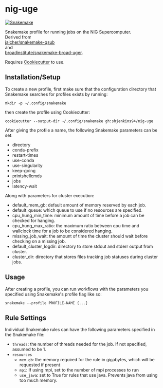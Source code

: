 # nig-uge
[![Snakemake](https://img.shields.io/badge/snakemake-≥5.17-brightgreen.svg)](https://snakemake.bitbucket.io)

Snakemake profile for running jobs on the NIG Supercomputer.  
Derived from  
[jaicher/snakemake-qsub][qsub]  
 and  
[broadinstitute/snakemake-broad-uger][broad].

Requires [Cookiecutter][cookiecutter-repo] to use.  

## Installation/Setup
To create a new profile, first make sure that the configuration directory that Snakemake searches for profiles exists by running:
```
mkdir -p ~/.config/snakemake
```
then create the profile using Cookiecutter:

```
cookiecutter --output-dir ~/.config/snakemake gh:shjenkins94/nig-uge
```

After giving the profile a name, the following Snakemake parameters can be set:

 - directory
 - conda-prefix
 - restart-times
 - use-conda
 - use-singularity
 - keep-going
 - printshellcmds
 - jobs
 - latency-wait

Along with parameters for cluster execution:

 - default_mem_gb: default amount of memory reserved by each job.
 - default_queue: which queue to use if no resources are specified.
 - cpu_hung_min_time: minimum amount of time before a job can be checked for hanging.
 - cpu_hung_max_ratio: the maximum ratio between cpu time and wallclock time for a job to be considered hanging.
 - missing_job_wait: the amount of time the cluster should wait before checking on a missing job.
 - default_cluster_logdir: directory to store stdout and stderr output from cluster.
 - cluster_dir: directory that stores files tracking job statuses during cluster jobs.

## Usage
After creating a profile, you can run workflows with the parameters you specified using Snakemake's profile flag like so:

```
snakemake --profile PROFILE-NAME {...}
```

## Rule Settings

Individual Snakemake rules can have the following parameters specified in the
Snakemake file:
+ `threads`: the number of threads needed for the job. If not specified,
  assumed to be 1.
+ `resources`
    - `mem_gb`: the memory required for the rule in gigabytes, which will be
      requested if present
    - `mpi`: If using mpi, set to the number of mpi processes to run
    - `use_java`: set to True for rules that use java. Prevents java from using too much memory.
    
[qsub]: https://github.com/jaicher/snakemake-sync-bq-sub
[broad]: https://github.com/broadinstitute/snakemake-broad-uger
[cookiecutter-repo]: https://github.com/audreyr/cookiecutter

